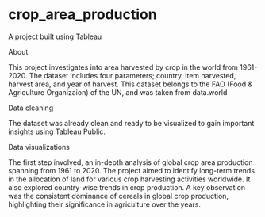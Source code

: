 # crop_area_production
A project built using Tableau

About

This project investigates into area harvested by crop in the world from 1961-2020. The dataset includes four parameters; country, item harvested, harvest area, and year of harvest. This dataset belongs to the FAO (Food & Agriculture Organizaion) of the UN, and was taken from data.world

Data cleaning

The dataset was already clean and ready to be visualized to gain important insights using Tableau Public.

Data visualizations

The first step involved, an in-depth analysis of global crop area production spanning from 1961 to 2020. The project aimed to identify long-term trends in the allocation of land for various crop harvesting activities worldwide. It also explored country-wise trends in crop production.
A key observation was the consistent dominance of cereals in global crop production, highlighting their significance in agriculture over the years.
